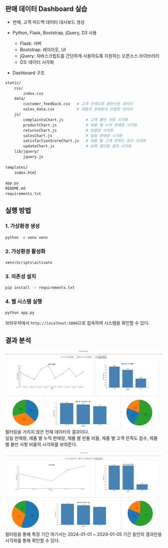 ## 판매 데이터 Dashboard 실습
- 판매, 고객 피드백 데이터 대시보드 생성
- Python, Flask, Bootstrap, jQuery, D3 사용
    - Flask: 서버
    - Bootstrap: 레이아웃, UI
    - jQuery: 자바스크립트를 간단하게 사용하도록 지원하는 오픈소스 라이브러리
    - D3: 데이터 시각화

- Dashboard 구조
```bash
static/
    css/
        index.css
    data/
        customer_feedback.csv   # 고객 만족도와 불만사항 데이터
        sales_data.csv          # 제품의 판매량과 반품량 데이터
    js/
        complaintsChart.js          # 고객 불만 사항 시각화
        productChart.js             # 제품 별 누적 판매량 시각화
        returnsChart.js             # 반품량 시각화
        salesChart.js               # 일일 판매량 시각화
        satisfactionScoreChart.js   # 제품 별 고객 만족도 점수 시각화
        updateChart.js              # 날짜 필터링 결과 시각화
    lib/jquery/
        jquery.js

templates/
    index.html

app.py
README.md
requirements.txt
```

## 실행 방법
### 1. 가상환경 생성
```bash
python -m venv venv
```
### 2. 가상환경 활성화
```bash
venv\Scripts\activate
```
### 3. 의존성 설치
```bash
pip install -r requirements.txt
```
### 4. 웹 시스템 실행
```bash
python app.py
```
브라우저에서 `http://localhost:5000`으로 접속하여 시스템을 확인할 수 있다.

## 결과 분석
![alt text](images/image-1.png)
필터링을 거치지 않은 전체 데이터의 결과이다.  
일일 판매량, 제품 별 누적 판매량, 제품 별 반품 비율, 제품 별 고객 만족도 점수, 제품 별 불만 사항 비율의 시각화를 보여준다.  
  
![alt text](images/image-2.png)
필터링을 통해 특정 기간 여기서는 2024-01-01 ~ 2024-01-05 기간 동안의 결과만을 시각화를 통해 확인할 수 있다.